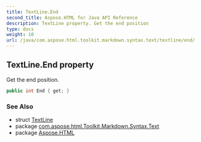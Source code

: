 ```yaml
---
title: TextLine.End
second_title: Aspose.HTML for Java API Reference
description: TextLine property. Get the end position
type: docs
weight: 10
url: /java/com.aspose.html.toolkit.markdown.syntax.text/textline/end/
---
```

## TextLine.End property

Get the end position.

```java
public int End { get; }
```

### See Also

* struct [TextLine](../)
* package [com.aspose.html.Toolkit.Markdown.Syntax.Text](../../textline/)
* package [Aspose.HTML](../../../)

